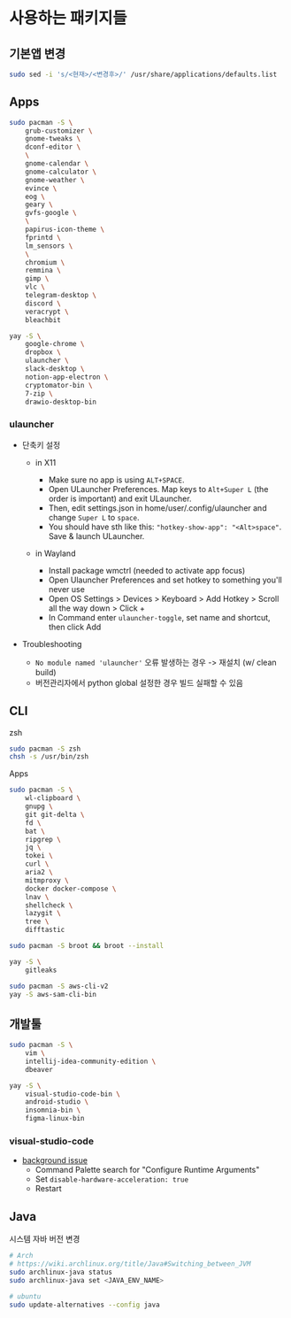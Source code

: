 # 사용하는 패키지들

## 기본앱 변경

```sh
sudo sed -i 's/<현재>/<변경후>/' /usr/share/applications/defaults.list
```

## Apps

```sh
sudo pacman -S \
    grub-customizer \
    gnome-tweaks \
    dconf-editor \
    \
    gnome-calendar \
    gnome-calculator \
    gnome-weather \
    evince \
    eog \
    geary \
    gvfs-google \
    \
    papirus-icon-theme \
    fprintd \
    lm_sensors \
    \
    chromium \
    remmina \
    gimp \
    vlc \
    telegram-desktop \
    discord \
    veracrypt \
    bleachbit

yay -S \
    google-chrome \
    dropbox \
    ulauncher \
    slack-desktop \
    notion-app-electron \
    cryptomator-bin \
    7-zip \
    drawio-desktop-bin
```

### ulauncher

- 단축키 설정

  - in X11

    - Make sure no app is using `ALT+SPACE`.
    - Open ULauncher Preferences. Map keys to `Alt+Super L` (the order is important) and exit ULauncher.
    - Then, edit settings.json in home/user/.config/ulauncher and change `Super L` to `space`.
    - You should have sth like this: `"hotkey-show-app": "<Alt>space"`. Save & launch ULauncher.

  - in Wayland

    - Install package wmctrl (needed to activate app focus)
    - Open Ulauncher Preferences and set hotkey to something you'll never use
    - Open OS Settings > Devices > Keyboard > Add Hotkey > Scroll all the way down > Click +
    - In Command enter `ulauncher-toggle`, set name and shortcut, then click Add

- Troubleshooting

  - `No module named 'ulauncher'` 오류 발생하는 경우 -> 재설치 (w/ clean build)
  - 버전관리자에서 python global 설정한 경우 빌드 실패할 수 있음

## CLI

zsh

```sh
sudo pacman -S zsh
chsh -s /usr/bin/zsh
```

Apps

```sh
sudo pacman -S \
    wl-clipboard \
    gnupg \
    git git-delta \
    fd \
    bat \
    ripgrep \
    jq \
    tokei \
    curl \
    aria2 \
    mitmproxy \
    docker docker-compose \
    lnav \
    shellcheck \
    lazygit \
    tree \
    difftastic

sudo pacman -S broot && broot --install

yay -S \
    gitleaks

sudo pacman -S aws-cli-v2
yay -S aws-sam-cli-bin
```

## 개발툴

```sh
sudo pacman -S \
    vim \
    intellij-idea-community-edition \
    dbeaver

yay -S \
    visual-studio-code-bin \
    android-studio \
    insomnia-bin \
    figma-linux-bin
```

### visual-studio-code

- [background issue](https://github.com/microsoft/vscode/issues/85452)
  - Command Palette search for "Configure Runtime Arguments"
  - Set `disable-hardware-acceleration: true`
  - Restart

## Java

시스템 자바 버전 변경

```sh
# Arch
# https://wiki.archlinux.org/title/Java#Switching_between_JVM
sudo archlinux-java status
sudo archlinux-java set <JAVA_ENV_NAME>

# ubuntu
sudo update-alternatives --config java
```
